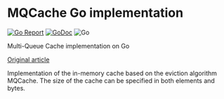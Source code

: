 # MQCache Go implementation
[![Go Report](https://goreportcard.com/badge/github.com/satmaelstorm/mqcache)](https://goreportcard.com/report/github.com/valyala/fasthttp) 
[![GoDoc](https://godoc.org/github.com/satmaelstorm/mqcache?status.svg)](http://godoc.org/github.com/satmaeltorm/mqcache)
![Go](https://github.com/kak-tus/nan/workflows/Go/badge.svg)

Multi-Queue Cache implementation on Go

[Original article](https://www.usenix.org/legacy/events/usenix01/full_papers/zhou/zhou.pdf)

Implementation of the in-memory cache based on the eviction algorithm MQCache. 
The size of the cache can be specified in both elements and bytes.
